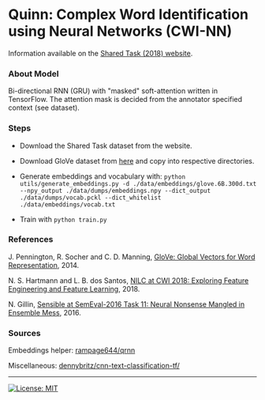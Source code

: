 # Quinn: Complex Word Identification using Neural Networks (CWI-NN)

Information available on the [Shared Task (2018) website](http://sites.google.com/view/cwisharedtask2018/).

### About Model

Bi-directional RNN (GRU) with "masked" soft-attention written in TensorFlow. The attention mask is decided from the annotator specified context (see dataset).

### Steps

- Download the Shared Task dataset from the website.

- Download GloVe dataset from [here](https://nlp.stanford.edu/projects/glove/) and copy into respective directories.

- Generate embeddings and vocabulary with: `python utils/generate_embeddings.py -d ./data/embeddings/glove.6B.300d.txt --npy_output ./data/dumps/embeddings.npy --dict_output ./data/dumps/vocab.pckl --dict_whitelist ./data/embeddings/vocab.txt`

- Train with `python train.py`

### References

J. Pennington, R. Socher and C. D. Manning, [GloVe: Global Vectors for Word Representation](https://nlp.stanford.edu/pubs/glove.pdf), 2014.

N. S. Hartmann and L. B. dos Santos, [NILC at CWI 2018: Exploring Feature Engineering and Feature Learning](http://aclweb.org/anthology/W18-0540), 2018.

N. Gillin, [Sensible at SemEval-2016 Task 11: Neural Nonsense Mangled in Ensemble Mess](http://www.aclweb.org/anthology/S16-1148), 2016.

### Sources

Embeddings helper: [rampage644/qrnn](https://github.com/rampage644/qrnn)

Miscellaneous: [dennybritz/cnn-text-classification-tf/](https://github.com/dennybritz/cnn-text-classification-tf/)

---
[![License: MIT](https://img.shields.io/badge/License-MIT-yellow.svg)](https://opensource.org/licenses/MIT)
